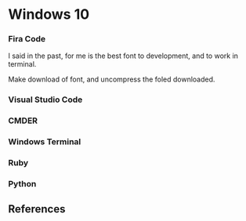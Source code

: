 # Windows 10

### Fira Code

I said in the past, for me is the best font to development, and to work in terminal.

Make download of font, and uncompress the foled downloaded.

### Visual Studio Code

### CMDER

### Windows Terminal

### Ruby

### Python


## References
